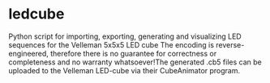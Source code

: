 ledcube
=======

Python script for importing, exporting, generating and visualizing LED sequences for the Velleman 5x5x5 LED cube The encoding is reverse-engineered, therefore there is no guarantee for correctness or completeness and no warranty whatsoever!The generated .cb5 files can be uploaded to the Velleman LED-cube via their CubeAnimator program.
